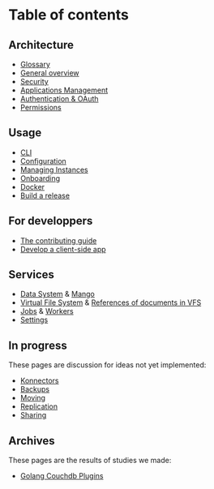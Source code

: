 Table of contents
=================

## Architecture

- [Glossary](glossary.md)
- [General overview](architecture.md)
- [Security](security.md)
- [Applications Management](apps.md)
- [Authentication & OAuth](auth.md)
- [Permissions](permissions.md)

## Usage

- [CLI](cli/cozy-stack.md)
- [Configuration](config.md)
- [Managing Instances](instance.md)
- [Onboarding](onboarding.md)
- [Docker](docker.md)
- [Build a release](release.md)

## For developpers

- [The contributing guide](CONTRIBUTING.md)
- [Develop a client-side app](client-app-dev.md)

## Services

- [Data System](data-system.md) & [Mango](mango.md)
- [Virtual File System](files.md) & [References of documents in VFS](references-docs-in-vfs.md)
- [Jobs](jobs.md) & [Workers](workers.md)
- [Settings](settings.md)

## In progress

These pages are discussion for ideas not yet implemented:

- [Konnectors](konnectors.md)
- [Backups](backup.md)
- [Moving](moving.md)
- [Replication](replication.md)
- [Sharing](sharing.md)

## Archives

These pages are the results of studies we made:

- [Golang Couchdb Plugins](couchdb-plugins.md)
